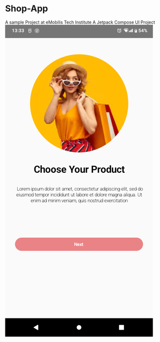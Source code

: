 # Shop-App
A sample  Project at eMobilis Tech Institute
A Jetpack Compose UI Project
![alt text](https://github.com/kiprudroid/Shop-App/blob/main/Screenshot_20240405_133321.png?raw=true)
